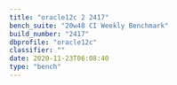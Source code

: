 ```yaml
---
title: "oracle12c 2 2417"
bench_suite: "20w48 CI Weekly Benchmark"
build_number: "2417"
dbprofile: "oracle12c"
classifier: ""
date: 2020-11-23T06:08:40
type: "bench"
---
```

